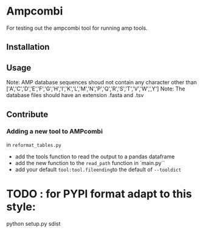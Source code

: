 # Ampcombi
For testing out the ampcombi tool for running amp tools.

## Installation

## Usage

Note: AMP database sequences shoud not contain any character other than ['A','C','D','E','F','G','H','I','K','L','M','N','P','Q','R','S','T','V','W',',Y']
Note: The database files should have an extension .fasta and .tsv

## Contribute
### Adding a new tool to AMPcombi
in `reformat_tables.py` 
- add the tools function to read the output to a pandas dataframe
- add the new function to the `read_path` function
in `main.py``
- add your default `tool:tool.fileending`to the default of `--tooldict`

# TODO : for PYPI format adapt to this style: 
python setup.py sdist
